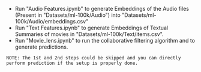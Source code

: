  - Run "Audio Features.ipynb" to generate Embeddings of the Audio files (Present in "Datasets/ml-100k/Audio") into "Datasets/ml-100k/Audio/embeddings.csv"
 - Run "Text Features.ipynb" to generate Embeddings of Textual Summaries of movies in "Datasets/ml-100k/Text/items.csv".
 - Run "Movie_lens.ipynb" to run the collaborative filtering algorithm and to generate predictions.

```NOTE: The 1st and 2nd steps could be skipped and you can directly perform prediction if the setup is properly done.```
